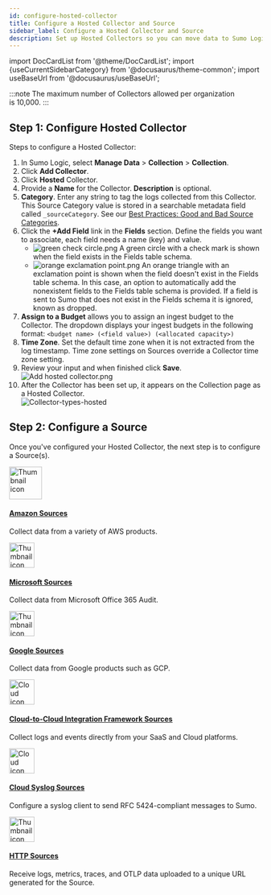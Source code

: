 ```yaml
---
id: configure-hosted-collector
title: Configure a Hosted Collector and Source
sidebar_label: Configure a Hosted Collector and Source
description: Set up Hosted Collectors so you can move data to Sumo Logic from an Amazon S3 bucket and other sources like Microsoft, Cloud Syslog, Google, and HTTP.
---
```


import DocCardList from '@theme/DocCardList';
import {useCurrentSidebarCategory} from '@docusaurus/theme-common';
import useBaseUrl from '@docusaurus/useBaseUrl';

:::note
The maximum number of Collectors allowed per organization is 10,000.
:::

## Step 1: Configure Hosted Collector

Steps to configure a Hosted Collector:

1. In Sumo Logic, select **Manage Data** > **Collection** > **Collection**.
1. Click **Add Collector**.
1. Click **Hosted** Collector.
1. Provide a **Name** for the Collector. **Description** is optional.
1. **Category**. Enter any string to tag the logs collected from this Collector. This Source Category value is stored in a searchable metadata field called `_sourceCategory`. See our [Best Practices: Good and Bad Source Categories](/docs/send-data/best-practices#good-and-bad-source-categories).
1. Click the **+Add Field** link in the **Fields** section. Define the fields you want to associate, each field needs a name (key) and value.
    * ![green check circle.png](/img/reuse/green-check-circle.png) A green circle with a check mark is shown when the field exists in the Fields table schema.
    * ![orange exclamation point.png](/img/reuse/orange-exclamation-point.png) An orange triangle with an exclamation point is shown when the field doesn't exist in the Fields table schema. In this case, an option to automatically add the nonexistent fields to the Fields table schema is provided. If a field is sent to Sumo that does not exist in the Fields schema it is ignored, known as dropped.
1. **Assign to a Budget** allows you to assign an ingest budget to the Collector. The dropdown displays your ingest budgets in the following format: `<budget name> (<field value>) (<allocated capacity>)`
1. **Time Zone**. Set the default time zone when it is not extracted from the log timestamp. Time zone settings on Sources override a Collector time zone setting.
1. Review your input and when finished click **Save**.<br/> ![Add hosted collector.png](/img/send-data/add-hosted-collector.png)
1. After the Collector has been set up, it appears on the Collection page as a Hosted Collector. <br/> ![Collector-types-hosted](/img/send-data/Collector-types-hosted.png)

## Step 2: Configure a Source

Once you've configured your Hosted Collector, the next step is to configure a Source(s). 

<div className="box-wrapper" markdown="1">
<div className="box smallbox1 card">
  <div className="container">
  <img src='https://upload.wikimedia.org/wikipedia/commons/9/93/Amazon_Web_Services_Logo.svg' alt="Thumbnail icon" width="65"/>
  <h4><a href="/docs/send-data/hosted-collectors/amazon-aws">Amazon Sources</a></h4>
  <p>Collect data from a variety of AWS products.</p>
  </div>
</div>
<div className="box smallbox2 card">
  <div className="container">
  <img src={useBaseUrl('img/integrations/microsoft-azure/azure.png')} alt="Thumbnail icon" width="50"/>
  <h4><a href="/docs/send-data/hosted-collectors/ms-office-audit-source">Microsoft Sources</a></h4>
  <p>Collect data from Microsoft Office 365 Audit.</p>
  </div>
</div>
    <div className="box smallbox3 card">
      <div className="container">
      <img src={useBaseUrl('img/integrations/google/google.png')} alt="Thumbnail icon" width="50"/>
      <h4><a href="/docs/send-data/hosted-collectors/google-source">Google Sources</a></h4>
      <p>Collect data from Google products such as GCP.</p>
      </div>
    </div>
    <div className="box smallbox4 card">
      <div className="container">
      <img src={useBaseUrl('img/icons/business/cloud-ecosytem.png')} alt="Cloud icon" width="50"/>
      <h4><a href="/docs/send-data/hosted-collectors/cloud-to-cloud-integration-framework">Cloud-to-Cloud Integration Framework Sources</a></h4>
      <p>Collect logs and events directly from your SaaS and Cloud platforms.</p>
      </div>
    </div>
    <div className="box smallbox5 card">
      <div className="container">
      <img src={useBaseUrl('img/icons/cloud/cloud-systems.png')} alt="Cloud icon" width="50"/>
      <h4><a href="/docs/send-data/hosted-collectors/cloud-syslog-source">Cloud Syslog Sources</a></h4>
      <p>Configure a syslog client to send RFC 5424-compliant messages to Sumo.</p>
      </div>
    </div>
    <div className="box smallbox6 card">
      <div className="container">
      <img src={useBaseUrl('img/integrations/web-servers/web-servers.png')} alt="Thumbnail icon" width="50"/>
      <h4><a href="/docs/send-data/hosted-collectors/http-source">HTTP Sources</a></h4>
      <p>Receive logs, metrics, traces, and OTLP data uploaded to a unique URL generated for the Source.</p>
      </div>
    </div>
  </div>
